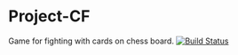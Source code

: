 # Project-CF 
Game for fighting with cards on chess board.
[![Build Status](https://travis-ci.org/{kamkanev}/{Project-CF}.png?branch=master)](https://travis-ci.org/{kamkanev}/{Project-CF})
